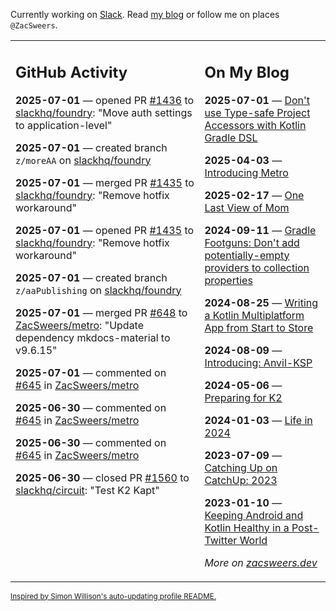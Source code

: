 Currently working on [Slack](https://slack.com/). Read [my blog](https://zacsweers.dev/) or follow me on places `@ZacSweers`.

<table><tr><td valign="top" width="60%">

## GitHub Activity
<!-- githubActivity starts -->
**2025-07-01** — opened PR [#1436](https://github.com/slackhq/foundry/pull/1436) to [slackhq/foundry](https://github.com/slackhq/foundry): "Move auth settings to application-level"

**2025-07-01** — created branch `z/moreAA` on [slackhq/foundry](https://github.com/slackhq/foundry)

**2025-07-01** — merged PR [#1435](https://github.com/slackhq/foundry/pull/1435) to [slackhq/foundry](https://github.com/slackhq/foundry): "Remove hotfix workaround"

**2025-07-01** — opened PR [#1435](https://github.com/slackhq/foundry/pull/1435) to [slackhq/foundry](https://github.com/slackhq/foundry): "Remove hotfix workaround"

**2025-07-01** — created branch `z/aaPublishing` on [slackhq/foundry](https://github.com/slackhq/foundry)

**2025-07-01** — merged PR [#648](https://github.com/ZacSweers/metro/pull/648) to [ZacSweers/metro](https://github.com/ZacSweers/metro): "Update dependency mkdocs-material to v9.6.15"

**2025-07-01** — commented on [#645](https://github.com/ZacSweers/metro/issues/645#issuecomment-3024956896) in [ZacSweers/metro](https://github.com/ZacSweers/metro)

**2025-06-30** — commented on [#645](https://github.com/ZacSweers/metro/issues/645#issuecomment-3020723803) in [ZacSweers/metro](https://github.com/ZacSweers/metro)

**2025-06-30** — commented on [#645](https://github.com/ZacSweers/metro/issues/645#issuecomment-3020437029) in [ZacSweers/metro](https://github.com/ZacSweers/metro)

**2025-06-30** — closed PR [#1560](https://github.com/slackhq/circuit/pull/1560) to [slackhq/circuit](https://github.com/slackhq/circuit): "Test K2 Kapt"
<!-- githubActivity ends -->
</td><td valign="top" width="40%">

## On My Blog
<!-- blog starts -->
**2025-07-01** — [Don't use Type-safe Project Accessors with Kotlin Gradle DSL](https://www.zacsweers.dev/dont-use-type-safe-project-accessors-with-kotlin-gradle-dsl/)

**2025-04-03** — [Introducing Metro](https://www.zacsweers.dev/introducing-metro/)

**2025-02-17** — [One Last View of Mom](https://www.zacsweers.dev/one-last-view-of-mom/)

**2024-09-11** — [Gradle Footguns: Don't add potentially-empty providers to collection properties](https://www.zacsweers.dev/gradle-footgun-adding-empty-providers-to-collection-properties/)

**2024-08-25** — [Writing a Kotlin Multiplatform App from Start to Store](https://www.zacsweers.dev/writing-a-kotlin-multiplatform-app-from-start-to-store/)

**2024-08-09** — [Introducing: Anvil-KSP](https://www.zacsweers.dev/introducing-anvil-ksp/)

**2024-05-06** — [Preparing for K2](https://www.zacsweers.dev/preparing-for-k2/)

**2024-01-03** — [Life in 2024](https://www.zacsweers.dev/life-in-2024/)

**2023-07-09** — [Catching Up on CatchUp: 2023](https://www.zacsweers.dev/catching-up-on-catchup-2023/)

**2023-01-10** — [Keeping Android and Kotlin Healthy in a Post-Twitter World](https://www.zacsweers.dev/keeping-android-healthy/)
<!-- blog ends -->
_More on [zacsweers.dev](https://zacsweers.dev/)_
</td></tr></table>

<sub><a href="https://simonwillison.net/2020/Jul/10/self-updating-profile-readme/">Inspired by Simon Willison's auto-updating profile README.</a></sub>